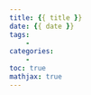 ```yaml
---
title: {{ title }}
date: {{ date }}
tags: 
    - 
categories: 
    - 
toc: true
mathjax: true
---
```

